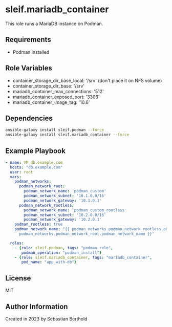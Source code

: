 # sleif.mariadb_container

This role runs a MariaDB instance on Podman.

## Requirements

- Podman installed

## Role Variables

- container_storage_dir_base_local: '/srv' (don't place it on NFS volume)
- container_storage_dir_base: '/srv'
- mariadb_container_max_connections: '512'
- mariadb_container_exposed_port: '3306'
- mariadb_container_image_tag: '10.6'

## Dependencies

```sh
ansible-galaxy install sleif.podman --force
ansible-galaxy install sleif.mariadb_container --force
```

## Example Playbook

```yml
- name: VM db.example.com
  hosts: "db.example.com"
  user: root
  vars:
    podman_networks:
      podman_network_root:
        podman_network_name: 'podman_custom'
        podman_network_subnet: '10.1.0.0/16'
        podman_network_gateway: '10.1.0.1'
      podman_network_rootless:
        podman_network_name: 'podman_custom_rootless'
        podman_network_subnet: '10.2.0.0/16'
        podman_network_gateway: '10.2.0.1'
    podman_rootless: true
    podman_network_name: "{{ podman_networks.podman_network_rootless.podman_network_name if podman_rootless | bool else
      podman_networks.podman_network_root.podman_network_name }}"

  roles:
    - {role: sleif.podman, tags: "podman_role",
       podman_operation: "podman_install"}
    - {role: sleif.mariadb_container, tags: "mariadb_container",
       pod_name: "app_with-db"}
```

## License

MIT

## Author Information

Created in 2023 by Sebastian Berthold
